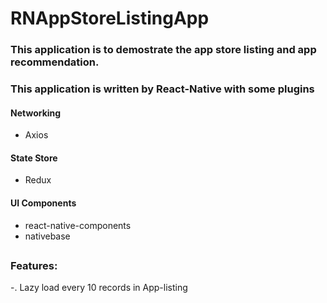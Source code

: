 # RNAppStoreListingApp
### This application is to demostrate the app store listing and app recommendation.
### This application is written by React-Native with some plugins
#### Networking 
- Axios
#### State Store
- Redux
#### UI Components
- react-native-components
- nativebase

##
### Features:
-. Lazy load every 10 records in App-listing
